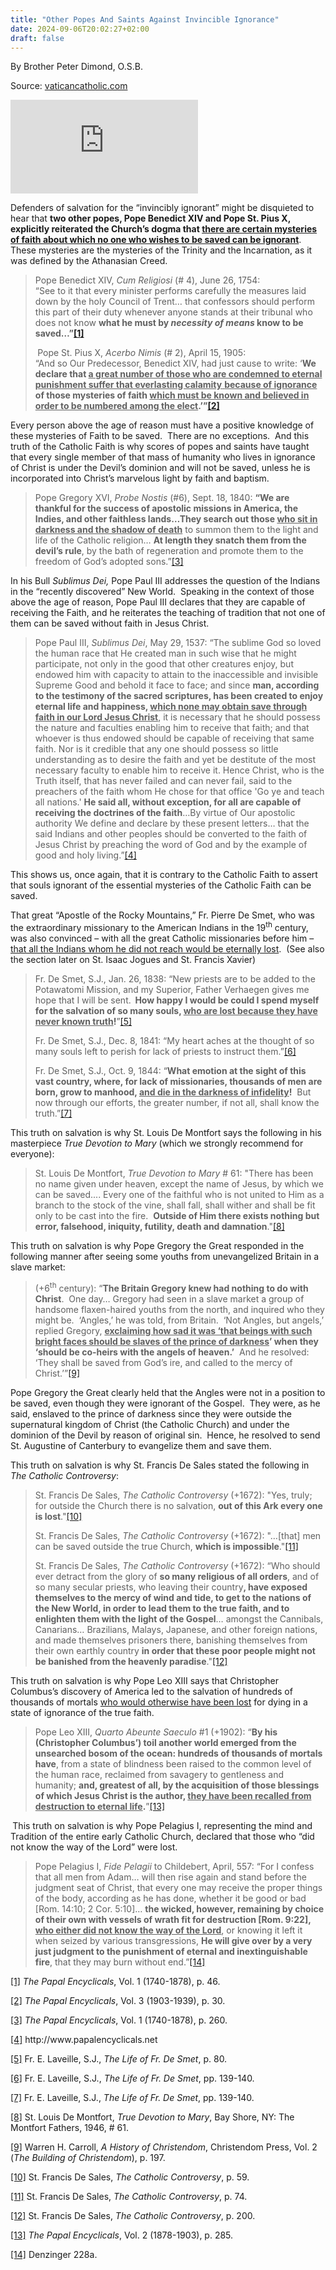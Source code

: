 ```yaml
---
title: "Other Popes And Saints Against Invincible Ignorance"
date: 2024-09-06T20:02:27+02:00
draft: false
---
```



By Brother Peter Dimond, O.S.B.

Source: [vaticancatholic.com](https://vaticancatholic.com/saints-against-invincible-ignorance/)

<p><iframe title="YouTube video player" src="https://www.youtube.com/embed/WZEAUagRP7E" frameborder="0" allowfullscreen="allowfullscreen"></iframe></p>

<p>Defenders of salvation for the “invincibly ignorant” might be disquieted to hear that <strong>two other popes, Pope Benedict XIV and Pope St. Pius X, explicitly reiterated the Church’s dogma that <u>there are certain mysteries of faith about which no one who wishes to be saved can be ignorant</u></strong>.  These mysteries are the mysteries of the Trinity and the Incarnation, as it was defined by the Athanasian Creed. </p>
<blockquote>
<p>Pope Benedict XIV, <em>Cum Religiosi</em> (# 4), June 26, 1754:<br />“See to it that every minister performs carefully the measures laid down by the holy Council of Trent… that confessors should perform this part of their duty whenever anyone stands at their tribunal who does not know <strong>what he must by <em>necessity of means</em> know to be saved…”<a href="#_edn1" name="_ednref1">[1]</a></strong></p>
<p><strong> </strong>Pope St. Pius X, <em>Acerbo Nimis</em> (# 2), April 15, 1905:<br />“And so Our Predecessor, Benedict XIV, had just cause to write: ‘<strong>We declare that <u>a great number of those who are condemned to eternal punishment suffer that everlasting calamity</u></strong><u> <strong>because of ignorance</strong></u><strong> of those mysteries of faith <u>which must be known and believed in order to be numbered among the elect</u>.’”<a href="#_edn2" name="_ednref2">[2]</a></strong></p>
</blockquote>
<p>Every person above the age of reason must have a positive knowledge of these mysteries of Faith to be saved.  There are no exceptions.  And this truth of the Catholic Faith is why scores of popes and saints have taught that every single member of that mass of humanity who lives in ignorance of Christ is under the Devil’s dominion and will not be saved, unless he is incorporated into Christ’s marvelous light by faith and baptism.</p>
<blockquote>
<p>Pope Gregory XVI, <em>Probe Nostis</em> (#6), Sept. 18, 1840: <strong>“We are thankful for the success of apostolic missions in America, the Indies, and other faithless lands…They search out those <u>who sit in darkness and the shadow of death</u></strong> to summon them to the light and life of the Catholic religion… <strong>At length they snatch them from the devil’s rule</strong>, by the bath of regeneration and promote them to the freedom of God’s adopted sons.”<a href="#_edn3" name="_ednref3">[3]</a></p>
</blockquote>
<p>In his Bull <em>Sublimus Dei,</em> Pope Paul III addresses the question of the Indians in the “recently discovered” New World.  Speaking in the context of those above the age of reason, Pope Paul III declares that they are capable of receiving the Faith, and he reiterates the teaching of tradition that not one of them can be saved without faith in Jesus Christ.</p>
<blockquote>
<p>Pope Paul III, <em>Sublimus Dei</em>, May 29, 1537: “The sublime God so loved the human race that He created man in such wise that he might participate, not only in the good that other creatures enjoy, but endowed him with capacity to attain to the inaccessible and invisible Supreme Good and behold it face to face; and since <strong>man, according to the testimony of the sacred scriptures, has been created to enjoy eternal life and happiness, <u>which none may obtain save through faith in our Lord Jesus Christ</u></strong>, it is necessary that he should possess the nature and faculties enabling him to receive that faith; and that whoever is thus endowed should be capable of receiving that same faith. Nor is it credible that any one should possess so little understanding as to desire the faith and yet be destitute of the most necessary faculty to enable him to receive it. Hence Christ, who is the Truth itself, that has never failed and can never fail, said to the preachers of the faith whom He chose for that office 'Go ye and teach all nations.' <strong>He said all, without exception, for all are capable of receiving the doctrines of the faith</strong>…By virtue of Our apostolic authority We define and declare by these present letters… that the said Indians and other peoples should be converted to the faith of Jesus Christ by preaching the word of God and by the example of good and holy living.”<a href="#_edn4" name="_ednref4">[4]</a></p>
</blockquote>
<p>This shows us, once again, that it is contrary to the Catholic Faith to assert that souls ignorant of the essential mysteries of the Catholic Faith can be saved.</p>
<p>That great “Apostle of the Rocky Mountains,” Fr. Pierre De Smet, who was the extraordinary missionary to the American Indians in the 19<sup>th</sup> century, was also convinced – with all the great Catholic missionaries before him – <u>that all the Indians whom he did not reach would be eternally lost</u>.  (See also the section later on St. Isaac Jogues and St. Francis Xavier)</p>
<blockquote>
<p>Fr. De Smet, S.J., Jan. 26, 1838: “New priests are to be added to the Potawatomi Mission, and my Superior, Father Verhaegen gives me hope that I will be sent.<strong>  How happy I would be could I spend myself for the salvation of so many souls, <u>who are lost because they have never known truth</u>!</strong>”<a href="#_edn5" name="_ednref5">[5]</a></p>
<p>Fr. De Smet, S.J., Dec. 8, 1841: “My heart aches at the thought of so many souls left to perish for lack of priests to instruct them.”<a href="#_edn6" name="_ednref6">[6]</a></p>
<p>Fr. De Smet, S.J., Oct. 9, 1844: “<strong>What emotion at the sight of this vast country, where, for lack of missionaries, thousands of men are born, grow to manhood, <u>and die in the darkness of infidelity</u>!</strong>  But now through our efforts, the greater number, if not all, shall know the truth.”<a href="#_edn7" name="_ednref7">[7]</a></p>
</blockquote>
<p>This truth on salvation is why St. Louis De Montfort says the following in his masterpiece <em>True Devotion to Mary</em> (which we strongly recommend for everyone):</p>
<blockquote>
<p>St. Louis De Montfort, <em>True Devotion to Mary</em> # 61: "There has been no name given under heaven, except the name of Jesus, by which we can be saved.... Every one of the faithful who is not united to Him as a branch to the stock of the vine, shall fall, shall wither and shall be fit only to be cast into the fire.  <strong>Outside of Him there exists nothing but error, falsehood, iniquity, futility, death and damnation</strong>."<a href="#_edn8" name="_ednref8">[8]</a></p>
</blockquote>
<p>This truth on salvation is why Pope Gregory the Great responded in the following manner after seeing some youths from unevangelized Britain in a slave market:</p>
<blockquote>
<p>(+6<sup>th</sup> century): “<strong>The Britain Gregory knew had nothing to do with Christ</strong>.  One day… Gregory had seen in a slave market a group of handsome flaxen-haired youths from the north, and inquired who they might be.  ‘Angles,’ he was told, from Britain.  ‘Not Angles, but angels,’ replied Gregory, <strong><u>exclaiming how sad it was ‘that beings with such bright faces should be slaves of the prince of darkness</u>’ when they ‘should be co-heirs with the angels of heaven.’</strong>  And he resolved: ‘They shall be saved from God’s ire, and called to the mercy of Christ.’”<a href="#_edn9" name="_ednref9">[9]</a></p>
</blockquote>
<p>Pope Gregory the Great clearly held that the Angles were not in a position to be saved, even though they were ignorant of the Gospel.  They were, as he said, enslaved to the prince of darkness since they were outside the supernatural kingdom of Christ (the Catholic Church) and under the dominion of the Devil by reason of original sin.  Hence, he resolved to send St. Augustine of Canterbury to evangelize them and save them.</p>
<p>This truth on salvation is why St. Francis De Sales stated the following in <em>The Catholic Controversy</em>:</p>
<blockquote>
<p>St. Francis De Sales, <em>The Catholic Controversy</em> (+1672): "Yes, truly; for outside the Church there is no salvation, <strong>out of this Ark every one is lost</strong>."<a href="#_edn10" name="_ednref10">[10]</a></p>
<p>St. Francis De Sales, <em>The Catholic Controversy</em> (+1672): "…[that] men can be saved outside the true Church, <strong>which is impossible</strong>."<a href="#_edn11" name="_ednref11">[11]</a></p>
<p>St. Francis De Sales, <em>The Catholic Controversy</em> (+1672): “Who should ever detract from the glory of <strong>so many religious of all orders</strong>, and of so many secular priests, who leaving their country<strong>, have exposed themselves to the mercy of wind and tide, to get to the nations of the New World, in order to lead them to the true faith, and to enlighten them with the light of the Gospel</strong>… amongst the Cannibals, Canarians… Brazilians, Malays, Japanese, and other foreign nations, and made themselves prisoners there, banishing themselves from their own earthly country <strong>in order that these poor people might not be banished from the heavenly paradise</strong>."<a href="#_edn12" name="_ednref12">[12]</a></p>
</blockquote>
<p>This truth on salvation is why Pope Leo XIII says that Christopher Columbus’s discovery of America led to the salvation of hundreds of thousands of mortals <u>who would otherwise have been lost</u> for dying in a state of ignorance of the true faith.</p>
<blockquote>
<p>Pope Leo XIII, <em>Quarto Abeunte Saeculo</em> #1 (+1902): “<strong>By his (Christopher Columbus’) toil another world emerged from the unsearched bosom of the ocean: hundreds of thousands of mortals have</strong>, from a state of blindness been raised to the common level of the human race, reclaimed from savagery to gentleness and humanity; <strong>and, greatest of all, by the acquisition of those blessings of which Jesus Christ is the author, <u>they have been recalled from destruction to eternal life</u>.</strong>”<a href="#_edn13" name="_ednref13">[13]</a></p>
</blockquote>
<p><strong> </strong>This truth on salvation is why Pope Pelagius I, representing the mind and Tradition of the entire early Catholic Church, declared that those who “did not know the way of the Lord” were lost.</p>
<blockquote>
<p>Pope Pelagius I, <em>Fide Pelagii</em> to Childebert, April, 557: “For I confess that all men from Adam… will then rise again and stand before the judgment seat of Christ, that every one may receive the proper things of the body, according as he has done, whether it be good or bad [Rom. 14:10; 2 Cor. 5:10]… <strong>the wicked, however, remaining by choice of their own with vessels of wrath fit for destruction [Rom. 9:22], <u>who either did not know the way of the Lord</u></strong>, or knowing it left it when seized by various transgressions, <strong>He will give over by a very just judgment to the punishment of eternal and inextinguishable fire</strong>, that they may burn without end.”<a href="#_edn14" name="_ednref14">[14]</a></p>
</blockquote>

<div class="footnotes">
<div>
<p><a href="#_ednref1" name="_edn1">[1]</a> <em>The Papal Encyclicals</em>, Vol. 1 (1740-1878), p. 46.</p>
</div>
<div>
<p><a href="#_ednref2" name="_edn2">[2]</a> <em>The Papal Encyclicals</em>, Vol. 3 (1903-1939), p. 30.</p>
</div>
<div>
<p><a href="#_ednref3" name="_edn3">[3]</a> <em>The Papal Encyclicals</em>, Vol. 1 (1740-1878), p. 260.</p>
</div>
<div>
<p><a href="#_ednref4" name="_edn4">[4]</a> http://www.papalencyclicals.net</p>
</div>
<div>
<p><a href="#_ednref5" name="_edn5">[5]</a> Fr. E. Laveille, S.J., <em>The Life of Fr. De Smet</em>, p. 80.</p>
</div>
<div>
<p><a href="#_ednref6" name="_edn6">[6]</a> Fr. E. Laveille, S.J., <em>The Life of Fr. De Smet</em>, pp. 139-140.</p>
</div>
<div>
<p><a href="#_ednref7" name="_edn7">[7]</a> Fr. E. Laveille, S.J., <em>The Life of Fr. De Smet</em>, pp. 139-140.</p>
</div>
<div>
<p><a href="#_ednref8" name="_edn8">[8]</a> St. Louis De Montfort, <em>True Devotion to Mary</em>, Bay Shore, NY: The Montfort Fathers, 1946, # 61.</p>
</div>
<div>
<p><a href="#_ednref9" name="_edn9">[9]</a> Warren H. Carroll, <em>A History of Christendom</em>, Christendom Press, Vol. 2 (<em>The Building of Christendom</em>), p. 197.</p>
</div>
<div>
<p><a href="#_ednref10" name="_edn10">[10]</a> St. Francis De Sales, <em>The Catholic Controversy</em>, p. 59.</p>
</div>
<div>
<p><a href="#_ednref11" name="_edn11">[11]</a> St. Francis De Sales, <em>The Catholic Controversy</em>, p. 74.</p>
</div>
<div>
<p><a href="#_ednref12" name="_edn12">[12]</a> St. Francis De Sales, <em>The Catholic Controversy</em>, p. 200.</p>
</div>
<div>
<p><a href="#_ednref13" name="_edn13">[13]</a> <em>The Papal Encyclicals</em>, Vol. 2 (1878-1903), p. 285.</p>
</div>
<div>
<p><a href="#_ednref14" name="_edn14">[14]</a> Denzinger 228a.</p>
</div>
</div>
</div>
